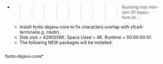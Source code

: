 * >>>>>>>>> Running inst-min-win-01-basic-font.sh ...
  * Install fonts-dejavu-core to fix characters overlap with xfce4-terminal(e.g. mkdir).
  * Disk size = 4290256K. Space Used = 4K. Runtime = 00:00:00:01.
  * The following NEW packages will be installed:
  ```bash
fonts-dejavu-core*
  ```
